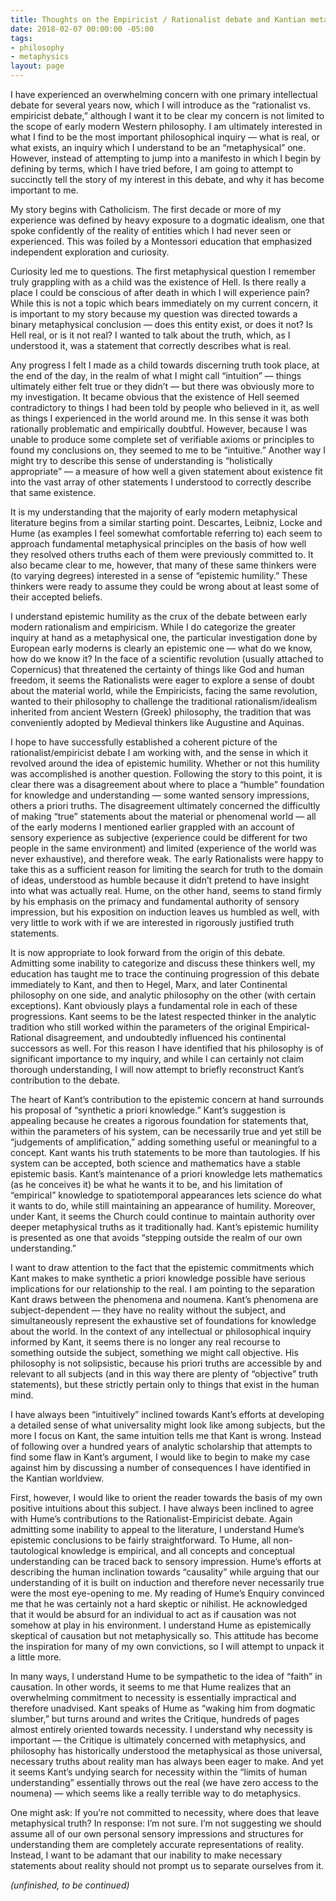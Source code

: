 ```yaml
---
title: Thoughts on the Empiricist / Rationalist debate and Kantian metaphysics
date: 2018-02-07 00:00:00 -05:00
tags:
- philosophy
- metaphysics
layout: page
---
```


I have experienced an overwhelming concern with one primary intellectual debate for several years now, which I will introduce as the “rationalist vs. empiricist debate,” although I want it to be clear my concern is not limited to the scope of early modern Western philosophy. I am ultimately interested in what I find to be the most important philosophical inquiry — what is real, or what exists, an inquiry which I understand to be an “metaphysical” one. However, instead of attempting to jump into a manifesto in which I begin by defining by terms, which I have tried before, I am going to attempt to succinctly tell the story of my interest in this debate, and why it has become important to me.

My story begins with Catholicism. The first decade or more of my experience was defined by heavy exposure to a dogmatic idealism, one that spoke confidently of the reality of entities which I had never seen or experienced. This was foiled by a Montessori education that emphasized independent exploration and curiosity.

Curiosity led me to questions. The first metaphysical question I remember truly grappling with as a child was the existence of Hell. Is there really a place I could be conscious of after death in which I will experience pain? While this is not a topic which bears immediately on my current concern, it is important to my story because my question was directed towards a binary metaphysical conclusion — does this entity exist, or does it not? Is Hell real, or is it not real? I wanted to talk about the truth, which, as I understood it, was a statement that correctly describes what is real.

Any progress I felt I made as a child towards discerning truth took place, at the end of the day, in the realm of what I might call “intuition” — things ultimately either felt true or they didn’t — but there was obviously more to my investigation. It became obvious that the existence of Hell seemed contradictory to things I had been told by people who believed in it, as well as things I experienced in the world around me. In this sense it was both rationally problematic and empirically doubtful. However, because I was unable to produce some complete set of verifiable axioms or principles to found my conclusions on, they seemed to me to be “intuitive.” Another way I might try to describe this sense of understanding is “holistically appropriate” — a measure of how well a given statement about existence fit into the vast array of other statements I understood to correctly describe that same existence.

It is my understanding that the majority of early modern metaphysical literature begins from a similar starting point. Descartes, Leibniz, Locke and Hume (as examples I feel somewhat comfortable referring to) each seem to approach fundamental metaphysical principles on the basis of how well they resolved others truths each of them were previously committed to. It also became clear to me, however, that many of these same thinkers were (to varying degrees) interested in a sense of “epistemic humility.” These thinkers were ready to assume they could be wrong about at least some of their accepted beliefs. 

I understand epistemic humility as the crux of the debate between early modern rationalism and empiricism. While I do categorize the greater inquiry at hand as a metaphysical one, the particular investigation done by European early moderns is clearly an epistemic one — what do we know, how do we know it? In the face of a scientific revolution (usually attached to Copernicus) that threatened the certainty of things like God and human freedom, it seems the Rationalists were eager to explore a sense of doubt about the material world, while the Empiricists, facing the same revolution, wanted to their philosophy to challenge the traditional rationalism/idealism inherited from ancient Western (Greek) philosophy, the tradition that was conveniently adopted by Medieval thinkers like Augustine and Aquinas.

I hope to have successfully established a coherent picture of the rationalist/empiricist debate I am working with, and the sense in which it revolved around the idea of epistemic humility. Whether or not this humility was accomplished is another question. Following the story to this point, it is clear there was a disagreement about where to place a “humble” foundation for knowledge and understanding — some wanted sensory impressions, others a priori truths. The disagreement ultimately concerned the difficultly of making “true” statements about the material or phenomenal world — all of the early moderns I mentioned earlier grappled with an account of sensory experience as subjective (experience could be different for two people in the same environment) and limited (experience of the world was never exhaustive), and therefore weak. The early Rationalists were happy to take this as a sufficient reason for limiting the search for truth to the domain of ideas, understood as humble because it didn’t pretend to have insight into what was actually real. Hume, on the other hand, seems to stand firmly by his emphasis on the primacy and fundamental authority of sensory impression, but his exposition on induction leaves us humbled as well, with very little to work with if we are interested in rigorously justified truth statements.

It is now appropriate to look forward from the origin of this debate. Admitting some inability to categorize and discuss these thinkers well, my education has taught me to trace the continuing progression of this debate immediately to Kant, and then to Hegel, Marx, and later Continental philosophy on one side, and analytic philosophy on the other (with certain exceptions). Kant obviously plays a fundamental role in each of these progressions. Kant seems to be the latest respected thinker in the analytic tradition who still worked within the parameters of the original Empirical-Rational disagreement, and undoubtedly influenced his continental successors as well. For this reason I have identified that his philosophy is of significant importance to my inquiry, and while I can certainly not claim thorough understanding, I will now attempt to briefly reconstruct Kant’s contribution to the debate.

The heart of Kant’s contribution to the epistemic concern at hand surrounds his proposal of “synthetic a priori knowledge.” Kant’s suggestion is appealing because he creates a rigorous foundation for statements that, within the parameters of his system, can be necessarily true and yet still be “judgements of amplification,” adding something useful or meaningful to a concept. Kant wants his truth statements to be more than tautologies. If his system can be accepted, both science and mathematics have a stable epistemic basis. Kant’s maintenance of a priori knowledge lets mathematics (as he conceives it) be what he wants it to be, and his limitation of “empirical” knowledge to spatiotemporal appearances lets science do what it wants to do, while still maintaining an appearance of humility. Moreover, under Kant, it seems the Church could continue to maintain authority over deeper metaphysical truths as it traditionally had. Kant’s epistemic humility is presented as one that avoids “stepping outside the realm of our own understanding.”

I want to draw attention to the fact that the epistemic commitments which Kant makes to make synthetic a priori knowledge possible have serious implications for our relationship to the real. I am pointing to the separation Kant draws between the phenomena and noumena. Kant’s phenomena are subject-dependent — they have no reality without the subject, and simultaneously represent the exhaustive set of foundations for knowledge about the world. In the context of any intellectual or philosophical inquiry informed by Kant, it seems there is no longer any real recourse to something outside the subject, something we might call objective.  His philosophy is not solipsistic, because his priori truths are accessible by and relevant to all subjects (and in this way there are plenty of “objective” truth statements), but these strictly pertain only to things that exist in the human mind.

I have always been “intuitively” inclined towards Kant’s efforts at developing a detailed sense of what universality might look like among subjects, but the more I focus on Kant, the same intuition tells me that Kant is wrong. Instead of following over a hundred years of analytic scholarship that attempts to find some flaw in Kant’s argument, I would like to begin to make my case against him by discussing a number of consequences I have identified in the Kantian worldview.

First, however, I would like to orient the reader towards the basis of my own positive intuitions about this subject. I have always been inclined to agree with Hume’s contributions to the Rationalist-Empiricist debate. Again admitting some inability to appeal to the literature, I understand Hume’s epistemic conclusions to be fairly straightforward. To Hume, all non-tautological knowledge is empirical, and all concepts and conceptual understanding can be traced back to sensory impression. Hume’s efforts at describing the human inclination towards “causality” while arguing that our understanding of it is built on induction and therefore never necessarily true were the most eye-opening to me. My reading of Hume’s Enquiry convinced me that he was certainly not a hard skeptic or nihilist. He acknowledged that it would be absurd for an individual to act as if causation was not somehow at play in his environment. I understand Hume as epistemically skeptical of causation but not metaphysically so. This attitude has become the inspiration for many of my own convictions, so I will attempt to unpack it a little more.

In many ways, I understand Hume to be sympathetic to the idea of “faith” in causation. In other words, it seems to me that Hume realizes that an overwhelming commitment to necessity is essentially impractical and therefore unadvised. Kant speaks of Hume as “waking him from dogmatic slumber,” but turns around and writes the Critique, hundreds of pages almost entirely oriented towards necessity. I understand why necessity is important — the Critique is ultimately concerned with metaphysics, and philosophy has historically understood the metaphysical as those universal, necessary truths about reality man has always been eager to make. And yet it seems Kant’s undying search for necessity within the “limits of human understanding” essentially throws out the real (we have zero access to the noumena) — which seems like a really terrible way to do metaphysics. 

One might ask: If you’re not committed to necessity, where does that leave metaphysical truth? In response: I’m not sure. I’m not suggesting we should assume all of our own personal sensory impressions and structures for understanding them are completely accurate representations of reality. Instead, I want to be adamant that our inability to make necessary statements about reality should not prompt us to separate ourselves from it.

*(unfinished, to be continued)*